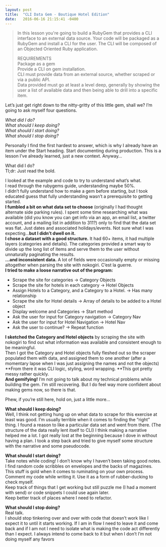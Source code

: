 ```yaml
---
layout: post
title:  "CLI Data Gem - Boutique Hotel Edition"
date:   2016-06-16 21:15:41 -0400
---
```


> In this lesson you're going to build a RubyGem that provides a CLI interface to an external data source. Your code will be packaged as a RubyGem and install a CLI for the user. The CLI will be composed of an Objected Oriented Ruby application.
>  
> REQUIREMENTS  
> Package as a gem  
> Provide a CLI on gem installation.  
> CLI must provide data from an external source, whether scraped or via a public API.  
> Data provided must go at least a level deep, generally by showing the user a list of available data and then being able to drill into a specific item.  
 
Let’s just get right down to the nitty-gritty of this little gem, shall we? I’m going to ask myself four questions. 

*What did I do?*  
*What should I keep doing?*  
*What should I start doing?*  
*What should I stop doing?*  

Personally I find the first hardest to answer, which is why I already have an item under the Start heading. Start documenting during production. This is a lesson I’ve already learned, just a new context. Anyway…

What did I do?  
Tl;dr: Just read the bold.

I looked at the example and code to try to understand what’s what.  
I read through the rubygems guide, understanding maybe 50%.  
I didn’t fully understand how to make a gem before starting, but I took educated guess that fully understanding wasn’t a prerequisite to getting started.  
**I fumbled a bit on what data set to choose** (originally I had thought alternate side parking rules). I spent some time researching what was available (did you know you can get info via an app, an email list, a twitter account, and a mailing list in addition to 311?) only to find that the data set was flat. Just dates and associated holidays/events. Not sure what I was expecting…**but I didn’t dwell on it.**  
**I chose a dataset with a good structure.** It had 60+ items, it had multiple layers (categories and details). The categories provided a smart way to divide up the long list of items and serve them to the user without unnaturally paginating the results.  
**…and inconsistent data.** A lot of fields were occasionally empty or missing altogether when parsing the site with nokogiri. C’est la guerre.  
**I tried to make a loose narrative out of the program:**  
*   Scrape the site for categories -> Category Objects  
*   Scrape the site for hotels in each category -> Hotel Objects  
*   Assign Hotels to a Category, and a Category to a Hotel. -> Has many relationship  
*   Scrape the site for Hotel details -> Array of details to be added to a Hotel object  
*   Display welcome and Categories -> Start method  
*   Ask the user for input for Category navigation -> Category Nav  
*   Ask the user for input for Hotel Navigation -> Hotel Nav  
*   Ask the user to continue? -> Repeat function
   
**I sketched the Category and Hotel objects** by scraping the site with nokogiri to find out what information was available and consistent enough to be meaningful.  
Then I got the Category and Hotel objects fully fleshed out so the scraper populated them with data, and assigned them to one another (after a momentary lapse when I was just assigning the names and not the objects)  
**From there it was CLI logic, styling, word wrapping. **This got pretty messy rather quickly.  
**And gemifying!**  I’m not going to talk about my technical problems while building the gem. I’m still recovering. But I do feel way more confident about making gems now, so there is that.

Phew, if you’re still here, hold on, just a little more…

**What should I keep doing?**  
Well, I think not getting hung up on what data to scrape for this exercise at least was good. I’m usually terrible when it comes to finding the “right” thing. I found a reason to like a particular data set and went from there. (The structure of the data really lent itself to CLI)
I think making a narrative helped me a lot. I got really lost at the beginning because I dove in without having a plan.  I took a step back and tried to give myself some structure with the narrative and some pseudocode.

**What should I start doing?**  
Take notes while coding! I don’t know why I haven’t been taking good notes. I find random code scribbles on envelopes and the backs of magazines. This stuff is gold when it comes to ruminating on your own process.  
Comment my code while writing it. Use it as a form of rubber-ducking to check myself.  
Keep track of things that I get working but still puzzle me (I had a moment with send) or code snippets I could use again later.  
Keep better track of places where I need to refactor.

**What should I stop doing?**  
Real talk.  
I should stop tinkering over and over with code that doesn’t work like I expect it to until it starts working. If I am in flow I need to leave it and come back and if I am not I need to isolate what is making the code act differently than I expect.  I always intend to come back to it but when I don’t I’m not doing myself any favors


